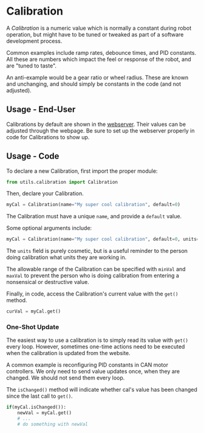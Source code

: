# Calibration

A _Calibration_ is a numeric value which is normally a constant during robot operation, but might have to be tuned or tweaked as part of a software development process.

Common examples include ramp rates, debounce times, and PID constants. All these are numbers which impact the feel or response of the robot, and are "tuned to taste".

An anti-example would be a gear ratio or wheel radius. These are known and unchanging, and should simply be constants in the code (and not adjusted).

## Usage - End-User

Calibrations by default are shown in the [webserver](webserver.md). Their values can be adjusted through the webpage. Be sure to set up the webserver properly in code for Calibrations to show up.

## Usage - Code

To declare a new Calibration, first import the proper module:

```py
from utils.calibration import Calibration
```

Then, declare your Calibration.

```py
myCal = Calibration(name="My super cool calibration", default=0)
```

The Calibration must have a unique `name`, and provide a `default` value.

Some optional arguments include:

```py
myCal = Calibration(name="My super cool calibration", default=0, units="m/s", minVal=-4, maxVal=8.5)
```

The `units` field is purely cosmetic, but is a useful reminder to the person doing calibration what units they are working in.

The allowable range of the Calibration can be specified with `minVal` and `maxVal` to prevent the person who is doing calibration from entering a nonsensical or destructive value.

Finally, in code, access the Calibration's current value with the `get()` method.

```py
curVal = myCal.get()
```

### One-Shot Update

The easiest way to use a calibration is to simply read its value with `get()` every loop. However, sometimes one-time actions need to be executed when the calibration is updated from the website.

A common example is reconfiguring PID constants in CAN motor controllers. We only need to send value updates once, when they are changed. We should not send them every loop.

The `isChanged()` method will indicate whether cal's value has been changed since the last call to `get()`.

```py
if(myCal.isChanged()):
    newVal = myCal.get()
    # ...
    # do something with newVal
```

